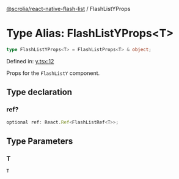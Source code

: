 [@scrolia/react-native-flash-list](../README.md) / FlashListYProps

# Type Alias: FlashListYProps\<T\>

```ts
type FlashListYProps<T> = FlashListProps<T> & object;
```

Defined in: [y.tsx:12](https://github.com/scrolia/react-native/blob/18a2549a1dd6520258081448edde7edcb687a096/packages/react-native-flash-list/src/y.tsx#L12)

Props for the `FlashListY` component.

## Type declaration

### ref?

```ts
optional ref: React.Ref<FlashListRef<T>>;
```

## Type Parameters

### T

`T`
